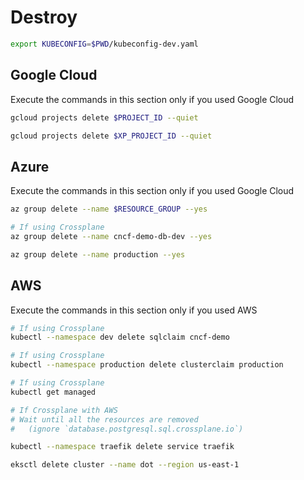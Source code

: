 # Destroy

```bash
export KUBECONFIG=$PWD/kubeconfig-dev.yaml
```

## Google Cloud

Execute the commands in this section only if you used Google Cloud

```bash
gcloud projects delete $PROJECT_ID --quiet

gcloud projects delete $XP_PROJECT_ID --quiet
```

## Azure

Execute the commands in this section only if you used Google Cloud

```bash
az group delete --name $RESOURCE_GROUP --yes

# If using Crossplane
az group delete --name cncf-demo-db-dev --yes

az group delete --name production --yes
```

## AWS

Execute the commands in this section only if you used AWS

```bash
# If using Crossplane
kubectl --namespace dev delete sqlclaim cncf-demo

# If using Crossplane
kubectl --namespace production delete clusterclaim production

# If using Crossplane
kubectl get managed

# If Crossplane with AWS
# Wait until all the resources are removed
#   (ignore `database.postgresql.sql.crossplane.io`)

kubectl --namespace traefik delete service traefik

eksctl delete cluster --name dot --region us-east-1
```
